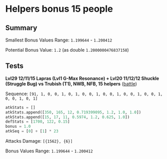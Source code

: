 # Helpers bonus 15 people

## Summary

Smallest Bonus Values Range: `1.199644` - `1.200412`

Potential Bonus Value: `1.2` (as double `1.2000000476837158`)

## Tests

**Lvl29 12/11/15 Lapras (Lvl1 G-Max Resonance) + Lvl20 11/12/12 Shuckle (Struggle Bug) vs Trubish (T1), NWB, NFB, 15 helpers** ([battle](https://drive.google.com/file/d/1-BoDxqBcfRcBv1DiLjG1qnkxJvIGg3ud/view))

Sequence: `[91, 1, 0, 0, 1, 0, 1, 0, 0, 1, 0, 0, 1, 0, 0, 1, 0, 0, 1, 0, 0, 1, 0, 1]`

```python
atkStats = []
atkStats.append([350, 165, 12, 0.719399095, 1.2, 1.0, 1.0])
atkStats.append([15, 17, 11, 0.5974, 1.2, 0.625, 1.0])
defStats = [1700, 122, 0.15]
bonus = 1.0
atkSeq = [0] + [1] * 23
```

Attacks Damage: `[{1562}, {6}]`

Bonus Values Range: `1.199644` - `1.200412`
